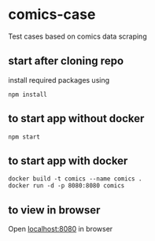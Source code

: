 # comics-case

Test cases based on comics data scraping

## start after cloning repo

install required packages using
```
npm install
```
## to start app without docker

```
npm start
```
## to start app with docker

```
docker build -t comics --name comics .
docker run -d -p 8080:8080 comics
```

## to view in browser

Open [localhost:8080](http://localhost:8080/) in browser